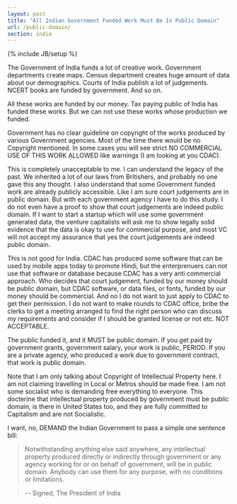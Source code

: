```yaml
---
layout: post
title: "All Indian Government Funded Work Must Be In Public Domain"
url: /public-domain/
section: india
---
```

{% include JB/setup %}

The Government of India funds a lot of creative work. Government departments
create maps. Census department creates huge amount of data about our
demographics. Courts of India publish a lot of judgements. NCERT books are
funded by government. And so on.

All these works are funded by our money. Tax paying public of India has funded
these works. But we can not use these works whose production we funded.

Government has no clear guideline on copyright of the works produced by various
Government agencies. Most of the time there would be no Copyright mentioned. In
some cases you will see strict NO COMMERCIAL USE OF THIS WORK ALLOWED like
warnings (I am looking at you CDAC).

This is completely unacceptable to me. I can understand the legacy of the past.
We inherited a lot of our laws from Britishers, and probably no one gave this
any thought. I also understand that some Government funded work are already
publicly accessible. Like I am sure court judgements are in public domain. But
with each government agency I have to do this study. I do not even have a proof
to show that court judgements are indeed public domain. If I want to start a
startup which will use some government generated data, the venture capitalists
will ask me to show legally solid evidence that the data is okay to use for
commercial purpose, and most VC will not accept my assurance that yes the court
judgements are indeed public domain.

This is not good for India. CDAC has produced some software that can be used by
mobile apps today to promote Hindi, but the enterprenuers can not use that
software or database because CDAC has a very anti commercial approach. Who
decides that court judgement, funded by our money should be public domain, but
CDAC software, or data files, or fonts, funded by our money should be
commercial. And no I do not want to just apply to CDAC to get their permission.
I do not want to make rounds to CDAC office, bribe the clerks to get a meeting
arranged to find the right person who can discuss my requirements and consider
if I should be granted license or not etc. NOT ACCEPTABLE.

The public funded it, and it MUST be public domain. If you get paid by
government grants, government salary, your work is public, PERIOD. If you are a
private agency, who produced a work due to government contract, that work is
public domain.

Note that I am only talking about Copyright of Intellectual Property here. I am
not claiming travelling in Local or Metros should be made free. I am not some
socialist who is demanding free everything to everyone. This docterine that
intellectual property produced by government must be public domain, is there in
United States too, and they are fully committed to Capitalism and are not
Socialistic.

I want, no, DEMAND the Indian Government to pass a simple one sentence bill:

> Notwithstanding anything else said anywhere, any intellectual property
> produced directly or indirectly through government or any agency working for
> or on behalf of government, will be in public domain. Anybody can use them for
> any purpose, with no conditions or limitations.

> -- Signed, The President of India
